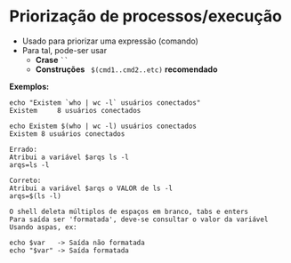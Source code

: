 # Priorização de processos/execução

* Usado para priorizar uma expressão (comando)
* Para tal, pode-ser usar
   * **Crase** ` `` `
   * **Construções** ` $(cmd1..cmd2..etc)`  **recomendado**

**Exemplos:**

```
echo "Existem `who | wc -l` usuários conectados"
Existem     8 usuários conectados

echo Existem $(who | wc -l) usuários conectados
Existem 8 usuários conectados

Errado:
Atribui a variável $arqs ls -l
arqs=ls -l

Correto:
Atribui a variável $arqs o VALOR de ls -l
arqs=$(ls -l)

O shell deleta múltiplos de espaços em branco, tabs e enters
Para saída ser 'formatada', deve-se consultar o valor da variável
Usando aspas, ex:

echo $var   -> Saída não formatada
echo "$var" -> Saída formatada
```
